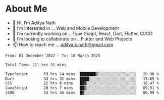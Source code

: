 # About Me

- 👋 Hi, I’m Aditya Nath
- 👀 I’m interested in ... Web and Mobile Development
- 🌱 I’m currently working on ...Type Script, React, Dart, Flutter, CI/CD
- 💞️ I’m looking to collaborate on ...Flutter and Web Projects
- 📫 How to reach me ... aditya.k.nath@gmail.com

<!--START_SECTION:waka-->

```txt
From: 01 December 2022 - To: 10 March 2025

Total Time: 211 hrs 31 mins

TypeScript       63 hrs 14 mins  ███████▒░░░░░░░░░░░░░░░░░   29.90 %
Dart             33 hrs 31 mins  ████░░░░░░░░░░░░░░░░░░░░░   15.85 %
CSS              22 hrs 8 mins   ██▓░░░░░░░░░░░░░░░░░░░░░░   10.47 %
JavaScript       20 hrs 7 mins   ██▒░░░░░░░░░░░░░░░░░░░░░░   09.51 %
JSON             14 hrs 46 mins  █▓░░░░░░░░░░░░░░░░░░░░░░░   06.99 %
```

<!--END_SECTION:waka-->

<!---
kronosking007/kronosking007 is a ✨ special ✨ repository because its `README.md` (this file) appears on your GitHub profile.
You can click the Preview link to take a look at your changes.
--->
